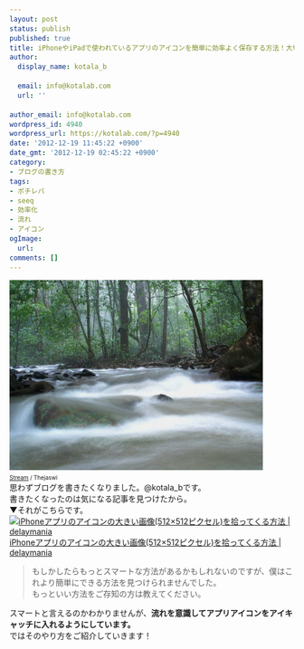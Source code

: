 ```yaml
---
layout: post
status: publish
published: true
title: iPhoneやiPadで使われているアプリのアイコンを簡単に効率よく保存する方法！大切なのは流れの中でやること！
author:
  display_name: kotala_b

  email: info@kotalab.com
  url: ''

author_email: info@kotalab.com
wordpress_id: 4940
wordpress_url: https://kotalab.com/?p=4940
date: '2012-12-19 11:45:22 +0900'
date_gmt: '2012-12-19 02:45:22 +0900'
category:
- ブログの書き方
tags:
- ポチレバ
- seeq
- 効率化
- 流れ
- アイコン
ogImage:
  url:
comments: []
---
```

<p><a href="/wp-content/uploads/iconimage_121819.jpg" target="_blank"><img src="/wp-content/uploads/iconimage_121819-448x336.jpg" alt="iconimage_121819" width="448" height="336" class="alignnone size-large wp-image-4951" /></a><br />
<span style="font-size:10px"><a href="https://www.flickr.com/photos/theju/266076561/" target="_blank">Stream</a> / Thejaswi</span><br />
思わずブログを書きたくなりました。@kotala_bです。<br />
書きたくなったのは気になる記事を見つけたから。<br />
▼それがこちらです。<br />
<a href="http://delaymania.com/201212/app/app_artwork_512/" target="_blank"><img class="alignleft" src="https://capture.heartrails.com/150x130?http://delaymania.com/201212/app/app_artwork_512/" alt="iPhoneアプリのアイコンの大きい画像(512&times;512ピクセル)を拾ってくる方法 | delaymania" width="150" height="130" /></a><a href="http://delaymania.com/201212/app/app_artwork_512/" target="_blank">iPhoneアプリのアイコンの大きい画像(512&times;512ピクセル)を拾ってくる方法 | delaymania</a><a href="https://b.hatena.ne.jp/entry/http://delaymania.com/201212/app/app_artwork_512/" target="_blank"><img border="0" src="https://b.hatena.ne.jp/entry/image/http://delaymania.com/201212/app/app_artwork_512/" alt="" /></a><br style="clear:both" /></p>
<blockquote><p>もしかしたらもっとスマートな方法があるかもしれないのですが、僕はこれより簡単にできる方法を見つけられませんでした。<br />
もっといい方法をご存知の方は教えてください。</p></blockquote>
<p>スマートと言えるのかわかりませんが、<strong>流れを意識してアプリアイコンをアイキャッチに入れるようにしています。</strong><br />
ではそのやり方をご紹介していきます！<br />
<!--more--><br />
<!--</p>
<h2>まずはアプリ紹介用のタグを貼る</h2>
<p>▼ブログでアプリを紹介する時は、こんなやつを本文に貼ります。</p>
<div class="pochireba" style="text-align:left;font-size:small;padding:20px 0;overflow: hidden"><span class="removed_link" title="click.linksynergy.com/fs-bin/click?id=d2yYUp776R4&amp;subid=&amp;offerid=94348.1&amp;type=3&amp;tmpid=3910&amp;RD_PARM1=https%253A%252F%252Fitunes.apple.com%252Fjp%252Fapp%252Fseeq%252Fid555289253%253Fmt%253D8%2526uo%253D4"><img src="http://a915.phobos.apple.com/us/r1000/090/Purple/v4/71/ea/ca/71eaca6a-ff2f-9ce5-3f3f-816f1a1d6d0e/mzl.bgvgozcg.png" width="75" height="75" style="float:left;margin:0 15px 0 0" class="pochi_img"></span>
<div class="pochi_info" style="text-align:left;overflow: hidden">
<div class="pochi_name"><span class="removed_link" title="click.linksynergy.com/fs-bin/click?id=d2yYUp776R4&amp;subid=&amp;offerid=94348.1&amp;type=3&amp;tmpid=3910&amp;RD_PARM1=https%253A%252F%252Fitunes.apple.com%252Fjp%252Fapp%252Fseeq%252Fid555289253%253Fmt%253D8%2526uo%253D4">Seeq</span></div>
<div class="pochi_price">250円</div>
<div class="pochi_time" style="font-size:x-small">(2012.12.18時点)</div>
<div class="pochi_seller"><span class="removed_link" title="click.linksynergy.com/fs-bin/click?id=d2yYUp776R4&amp;subid=&amp;offerid=94348.1&amp;type=3&amp;tmpid=3910&amp;RD_PARM1=https%253A%252F%252Fitunes.apple.com%252Fjp%252Fartist%252Fyusuke-tsuji%252Fid406318338%253Fuo%253D4">Yusuke Tsuji</span></div>
<div class="pochi_post" style="font-size:x-small">posted with <a href="https://pochireba.com">ポチレバ</a></div>
</div>
<div class="pochireba-footer" style="clear: left"></div>
</div>
<p>僕はかん吉さん（@kankichi）のポチレバを作って作成してます。<br />
▼ポチレバの紹介、使い方はこちら<br />
<a href="/pochireba-start" target="_blank"><img class="alignleft" src="/wp-content/uploads/potireba_120809.png" alt="ヨメレバ・カエレバに続く第3弾！iTunesの商品を紹介できるポチレバが登場！ | kotala's note" width="150" /></a><a href="/pochireba-start" target="_blank">ヨメレバ・カエレバに続く第3弾！iTunesの商品を紹介できるポチレバが登場！ | kotala's note</a><br style="clear:both" />画像を</p>
<h2>プレビュー画面で紹介用リンクの画像を保存</h2>
<p>ポチレバでアプリ紹介用のリンクを作成し本文に貼付けたら、プレビュー画面を開きます。<br />
▼ここで紹介用リンクにある画像を右クリックして別名で保存。<br />
<a href="/wp-content/uploads/iconimage_121219_01.jpg" target="_blank"><img src="/wp-content/uploads/iconimage_121219_01-448x337.jpg" alt="iconimage_121219_01" width="448" height="337" class="alignnone size-large wp-image-4945" /></a><br />
<strong>おそらくポチレバで使っている画像は全て「1024x1024」</strong>なので、ブログに貼付けるときにサイズを指定するなりリサイズしてアップロードすれば望み通りの大きさになります。</p>
<h2>最後に</h2>
<p>▼上記以外にもポチレバから下書きにタグをコピペした段階でこのように画像URLをコピーしてから、画像を直接開いて保存することも出来ます。<br />
<a href="/wp-content/uploads/iconimage_121819_02.jpg" target="_blank"><img src="/wp-content/uploads/iconimage_121819_02-448x158.jpg" alt="iconimage_121819_02" width="448" height="158" class="alignnone size-large wp-image-4946" /></a><br />
<strong>ただ僕がプレビュー画面から保存するには訳があって、プレビューはただ単に画像を保存する為に開いているわけじゃないということです。<br />
プレビューから画像を保存することで、「アプリのリンクを貼る＞プレビューで全体を確認する＞アプリの画像を保存する＞保存した画像をアイキャッチに入れる」という自然な流れを作って効率化をはかっています。</strong><br />
よかったらやってみてください！とっても簡単です！</p>
